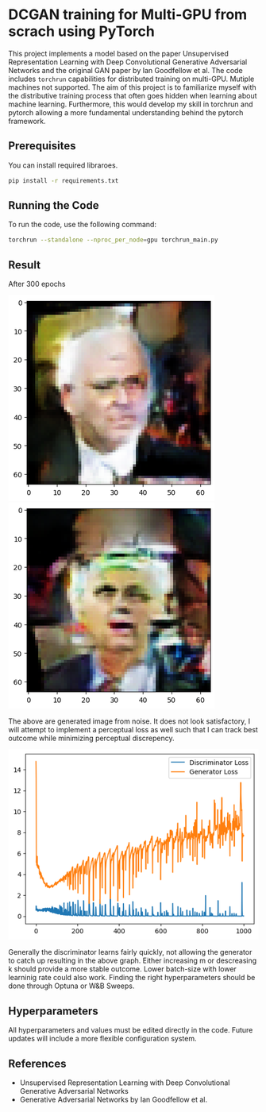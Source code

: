 # DCGAN training for Multi-GPU from scrach using PyTorch

This project implements a model based on the paper Unsupervised Representation Learning with Deep Convolutional Generative Adversarial Networks and the original GAN paper by Ian Goodfellow et al. The code includes `torchrun` capabilities for distributed training on multi-GPU. Mutiple machines not supported. 
The aim of this project is to familiarize myself with the distributive training process that often goes hidden when learning about machine learning. Furthermore, this would develop my skill in torchrun and pytorch allowing a more fundamental understanding behind the pytorch framework. 

## Prerequisites

You can install required libraroes.

```bash
pip install -r requirements.txt
```

## Running the Code

To run the code, use the following command:

```bash
torchrun --standalone --nproc_per_node=gpu torchrun_main.py
```

## Result

After 300 epochs

![gen1](images/output_1.png) ![gen2](images/output_2.png)

The above are generated image from noise. It does not look satisfactory, I will attempt to implement a perceptual loss as well such that I can track best outcome while minimizing perceptual discrepency. 

![losses](images/loss-graph.png)

Generally the discriminator learns fairly quickly, not allowing the generator to catch up resulting in the above graph. Either increasing m or descreasing k should provide a more stable outcome. Lower batch-size with lower learninig rate could also work. Finding the right hyperparameters should be done through Optuna or W&B Sweeps. 

## Hyperparameters

All hyperparameters and values must be edited directly in the code. Future updates will include a more flexible configuration system.

## References

- Unsupervised Representation Learning with Deep Convolutional Generative Adversarial Networks
- Generative Adversarial Networks by Ian Goodfellow et al.
